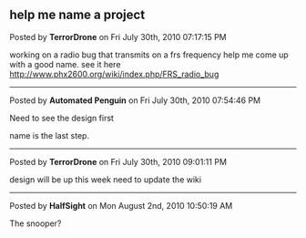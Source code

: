 ## help me name a project
Posted by **TerrorDrone** on Fri July 30th, 2010 07:17:15 PM

working on a radio bug that transmits on a frs frequency help me come up with a good name.
see it here <http://www.phx2600.org/wiki/index.php/FRS_radio_bug>

--------------------------------------------------------------------------------

Posted by **Automated Penguin** on Fri July 30th, 2010 07:54:46 PM

Need to see the design first

name is the last step.

--------------------------------------------------------------------------------

Posted by **TerrorDrone** on Fri July 30th, 2010 09:01:11 PM

design will be up this week need to update the wiki

--------------------------------------------------------------------------------

Posted by **HalfSight** on Mon August 2nd, 2010 10:50:19 AM

The snooper?
